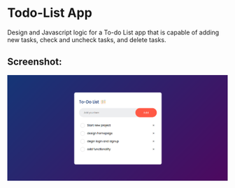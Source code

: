 # Todo-List App

Design and Javascript logic for a To-do List app that is capable of adding new tasks, check and uncheck tasks, and delete tasks.

## Screenshot:

![img](./images/screen.png)
